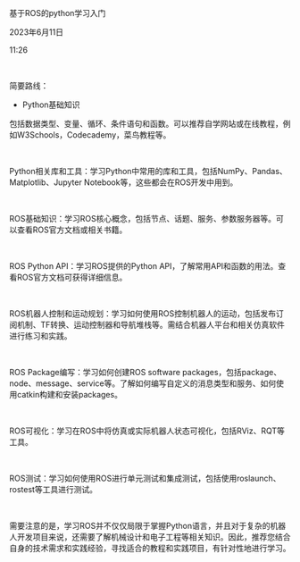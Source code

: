 基于ROS的python学习入门

2023年6月11日

11:26

 

简要路线：

-   Python基础知识

包括数据类型、变量、循环、条件语句和函数。可以推荐自学网站或在线教程，例如W3Schools，Codecademy，菜鸟教程等。

 

Python相关库和工具：学习Python中常用的库和工具，包括NumPy、Pandas、Matplotlib、Jupyter Notebook等，这些都会在ROS开发中用到。

 

ROS基础知识：学习ROS核心概念，包括节点、话题、服务、参数服务器等。可以查看ROS官方文档或相关书籍。

 

ROS Python API：学习ROS提供的Python API，了解常用API和函数的用法。查看ROS官方文档可获得详细信息。

 

ROS机器人控制和运动规划：学习如何使用ROS控制机器人的运动，包括发布订阅机制、TF转换、运动控制器和导航堆栈等。需结合机器人平台和相关仿真软件进行练习和实践。

 

ROS Package编写：学习如何创建ROS software packages，包括package、node、message、service等。了解如何编写自定义的消息类型和服务、如何使用catkin构建和安装packages。

 

ROS可视化：学习在ROS中将仿真或实际机器人状态可视化，包括RViz、RQT等工具。

 

ROS测试：学习如何使用ROS进行单元测试和集成测试，包括使用roslaunch、rostest等工具进行测试。

 

需要注意的是，学习ROS并不仅仅局限于掌握Python语言，并且对于复杂的机器人开发项目来说，还需要了解机械设计和电子工程等相关知识。因此，推荐您结合自身的技术需求和实践经验，寻找适合的教程和实践项目，有针对性地进行学习。
